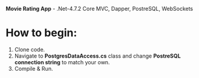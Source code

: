 <b>Movie Rating App</b> - .Net-4.7.2 Core MVC, Dapper, PostreSQL, WebSockets

<h1>How to begin:</h1>

1. Clone code.
2. Navigate to <b>PostgresDataAccess.cs</b> class and change <b>PostreSQL connection string</b> to match your own.
3. Compile & Run.
